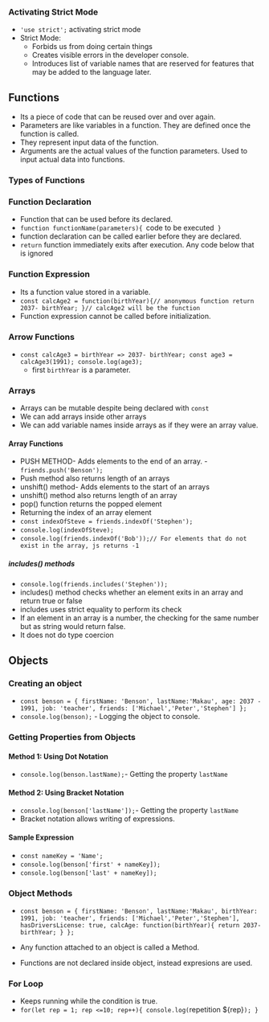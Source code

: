 ### Activating Strict Mode
- `'use strict';` activating strict mode
- Strict Mode:
    - Forbids us from doing certain things
    - Creates visible errors in the developer console.
    - Introduces list of variable names that are reserved for features that may be added to the language later.

## Functions
- Its a piece of code that can be reused over and over again. 
- Parameters are like variables in a function. They are defined once the function is called. 
- They represent input data of the function. 
- Arguments are the actual values of the function parameters. Used to input actual data into functions. 
### Types of Functions
### Function Declaration
- Function that can be used before its declared. 
-  `function functionName(parameters){
    `code to be executed`
   }`
- function declaration can be called earlier before they are declared.
-  `return` function immediately exits after execution. Any code below that is ignored
### Function Expression
- Its a function value stored in a variable. 
-  `const calcAge2 = function(birthYear){// anonymous function
    return 2037- birthYear;
    }// calcAge2 will be the function`
- Function expression cannot be called before initialization.
### Arrow Functions
- `const calcAge3 = birthYear => 2037- birthYear;
   const age3 = calcAge3(1991);
   console.log(age3);`
   - first  `birthYear` is a parameter.

### Arrays
- Arrays can be mutable despite being declared with `const`
- We can add arrays inside other arrays
- We can add variable names inside arrays as if they were an array value.

#### Array Functions
- PUSH METHOD- Adds elements to the end of an array. - `friends.push('Benson');`
- Push method also returns length of an arrays
- unshift() method- Adds elements to the start of an arrays
- unshift() method also returns length of an array
- pop() function returns the popped element
- Returning the index of an array element
- `const indexOfSteve = friends.indexOf('Stephen');`
- `console.log(indexOfSteve);`
- `console.log(friends.indexOf('Bob'));// For elements that do not exist in the array, js returns -1`
##### includes() methods
- `console.log(friends.includes('Stephen'));`
- includes() method checks whether an element exits in an array and return true or false
- includes uses strict equality to perform its check
- If an element in an array is a number, the checking for the same number but as string would return false. 
- It does not do type coercion

## Objects
### Creating an object
- `const benson = {
    firstName: 'Benson',
    lastName:'Makau',
    age: 2037 - 1991,
    job: 'teacher',
    friends: ['Michael','Peter','Stephen']
};`
- `console.log(benson);` - Logging the object to console.

### Getting Properties from Objects
#### Method 1: Using Dot Notation
- `console.log(benson.lastName);`- Getting the property `lastName`

#### Method 2: Using Bracket Notation
- `console.log(benson['lastName']);`- Getting the property `lastName`
- Bracket notation allows writing of expressions. 
#### Sample Expression
- `const nameKey = 'Name';`
- `console.log(benson['first' + nameKey]);`
- `console.log(benson['last' + nameKey]);`
    
### Object Methods
- `const benson = {
    firstName: 'Benson',
    lastName:'Makau',
    birthYear: 1991,
    job: 'teacher',
    friends: ['Michael','Peter','Stephen'],
    hasDriversLicense: true,
    calcAge: function(birthYear){
        return 2037- birthYear;
    }
 };`

- Any function attached to an object is called a Method. 
- Functions are not declared inside object, instead expresions are used.

### For Loop
- Keeps running while the condition is true.
- `for(let rep = 1; rep <=10; rep++){
    console.log(`repetition ${rep}`);
}`
